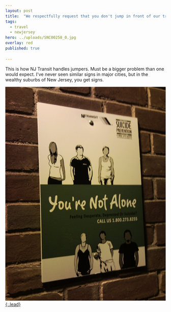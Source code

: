 ```yaml
---
layout: post
title:  "We respectfully request that you don't jump in front of our trains."
tags:
  - travel
  - newjersey
hero: ../uploads/SNC00258_0.jpg
overlay: red
published: true

---
```


This is how NJ Transit handles jumpers. Must be a bigger problem than one would expect. I've never seen similar signs in major cities, but in the wealthy suburbs of New Jersey, you get signs.

[![don't do it](../uploads/SNC00258_0.jpg){:.lead}](../uploads/SNC00258_0.jpg)